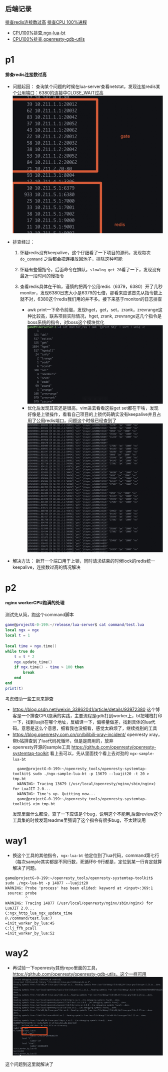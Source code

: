 ## 后端记录
[排查redis连接数过高](#p1)
[排查CPU 100%进程](#p2)
- [CPU100%排查,ngx-lua-bt](#way1)
- [CPU100%排查,openresty-gdb-utils](#way2)

p1
====


#### 排查redis连接数过高
 

- 问题起因： 查询某个问题的时候在lua-server查看netstat，发现连接redis某个公用端口：6380的连接中CLOSE_WAIT过高![](assets/16589158799398.jpg)

- 排查经过：
    1. 怀疑redis没有keepalive，这个仔细看了一下项目的源码，发现每次`do_command` 之后都会把连接放回池子，排除这种可能
    2. 怀疑有些慢指令，后面命令在排队，`slowlog get 20`看了一下，发现没有最近一段时间的慢指令
    3. 查看redis具体在干嘛，谨慎的把两个公用redis（6379，6380）开了几秒monitor，发现6380日志大小是6379的七倍，那看来应该首先从指令数上就不对，6380这个redis我们用的并不多。接下来基于monitor的日志排查
        
        - awk print一下命令前缀，发现hget，get，set，zrank，zrevrange这种比较高，联系项目实际情况，hget, zrank, zrevrange这几个指令是boss系统的指令，对boss这个模块优化![](assets/16589156408945.jpg)
        - 优化后发现其实还是很高，vim进去看看这些get set都在干啥，发现好像是上锁操作，看看自己项目的上锁代码确实没有keepalive并且占用了公用redis端口，问题这个时候已经查到了![](assets/16589157649199.jpg)
        
    
- 解决方法：
    新开一个端口用于上锁，同时请求结束的时候lock的redis统一keepalive，连接数过高的情况解决

p2
====

#### nginx workerCPU跑满的处理


测试先从简，跑这个command脚本
```lua
game@projectG-0-199:~/release/lua-server$ cat command/test.lua
local ngx = ngx
local t = 1

local time = ngx.time()
while true do
    t = t * 2
    ngx.update_time()
    if ngx.time() - time > 100 then
        break
    end
end
print(t)
```

考虑借助一些工具来排查

- https://blog.csdn.net/weixin_33862041/article/details/93972380 这个博客是一个排查CPU跑满的实践，主要流程是gdb打到worker上，bt把堆栈打印一下，找到luajit在哪个地址，反编译一下，偏移量做差，找到具体的lua代码。意思是这么个意思，细看我也没细看，感觉太麻烦了，继续找别的工具
- https://blog.openresty.com.cn/cn/bilibili-xray-incident/ openresty xray，帮b站排查到了lua代码死循环，但是是商用的，放弃
- openresty开源的sample工具 https://github.com/openresty/openresty-systemtap-toolkit 看上去可以，先从里面找个看上去对劲的 `ngx-sample-lua-bt`  
  ```shell
    game@projectG-0-199:~/openresty_tools/openresty-systemtap-toolkit$ sudo ./ngx-sample-lua-bt -p 13679 --luajit20 -t 20 > tmp.bt
    WARNING: Tracing 13679 (/usr/local/openresty/nginx/sbin/nginx)  for LuaJIT 2.0...
    WARNING: Time's up. Quitting now...
    game@projectG-0-199:~/openresty_tools/openresty-systemtap-toolkit$ vim tmp.bt
   ```
   发现里面什么都没，查了一下应该是个bug，说明这个不能用,后面review这个工具集的时候发现readme里强调了这个指令有很多bug，不太建议用

way1
====

- 换这个工具的其他指令，`ngx-lua-bt` 他定位到了lua代码，command第七行（每次sample其实都是不同行数，死循环6-9行都是，定位到某一行肯定就算解决了问题。
```shell
game@projectG-0-199:~/openresty_tools/openresty-systemtap-toolkit$ sudo ./ngx-lua-bt -p 14877 --luajit20
WARNING: Probe 'process' has been elided: keyword at <input>:369:1
 source: probe
         ^
WARNING: Tracing 14877 (/usr/local/openresty/nginx/sbin/nginx) for LuaJIT 2.0...
C:ngx_http_lua_ngx_update_time
@./command/test.lua:7
=init_worker_by_lua:45
C:lj_ffh_pcall
=init_worker_by_lua:52    
```
way2
====

- 再试验一下openresty其他repo里面的工具，https://github.com/openresty/openresty-gdb-utils，这个一样可用
![988b3bfb6d3c5229bc483ac14286fba7afdf2f5a](assets/988b3bfb6d3c5229bc483ac14286fba7afdf2f5a.png)

这个问题到这里就解决了
